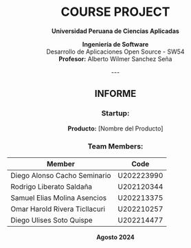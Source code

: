 <h1 align="center">COURSE PROJECT</h1>
<p align="center"><strong>Universidad Peruana de Ciencias Aplicadas</strong></p>

<p align="center"><strong>Ingeniería de Software</strong><br>
Desarrollo de Aplicaciones Open Source - SW54 <br>
<strong>Profesor:</strong> Alberto Wilmer Sanchez Seña</p>

<p align="center">---</p>

<h2 align="center">INFORME</h2>

<h3 align="center">Startup:</h3>
<p align="center"><strong>Producto:</strong> [Nombre del Producto]</p>

<h3 align="center">Team Members:</h3>

<p align="center">

| **Member**                           | **Code**     |
|--------------------------------------|--------------|
| Diego Alonso Cacho Seminario      | U202223990  |
| Rodrigo Liberato Saldaña       | U202120344   |
| Samuel Elias Molina Asencios     | U202213375   |
| Omar Harold Rivera Ticllacuri      | U202210257   |
| Diego Ulises Soto Quispe     | U202214477   |

</p>

<p align="center"><strong>Agosto 2024</strong></p>
